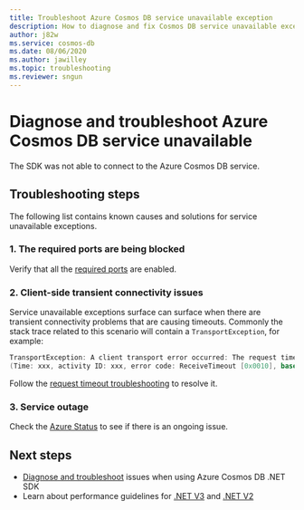 ```yaml
---
title: Troubleshoot Azure Cosmos DB service unavailable exception
description: How to diagnose and fix Cosmos DB service unavailable exception
author: j82w
ms.service: cosmos-db
ms.date: 08/06/2020
ms.author: jawilley
ms.topic: troubleshooting
ms.reviewer: sngun
---
```


# Diagnose and troubleshoot Azure Cosmos DB service unavailable
The SDK was not able to connect to the Azure Cosmos DB service.

## Troubleshooting steps
The following list contains known causes and solutions for service unavailable exceptions.

### 1. The required ports are being blocked
Verify that all the [required ports](performance-tips-dotnet-sdk-v3-sql.md#networking) are enabled.

### 2. Client-side transient connectivity issues
Service unavailable exceptions surface can surface when there are transient connectivity problems that are causing timeouts. Commonly the stack trace related to this scenario will contain a `TransportException`, for example:

```C#
TransportException: A client transport error occurred: The request timed out while waiting for a server response. 
(Time: xxx, activity ID: xxx, error code: ReceiveTimeout [0x0010], base error: HRESULT 0x80131500
```

Follow the [request timeout troubleshooting](troubleshoot-dot-net-sdk-request-timeout.md#troubleshooting-steps) to resolve it.

### 3. Service outage
Check the [Azure Status](https://status.azure.com/status) to see if there is an ongoing issue.


## Next steps
* [Diagnose and troubleshoot](troubleshoot-dot-net-sdk.md) issues when using Azure Cosmos DB .NET SDK
* Learn about performance guidelines for [.NET V3](performance-tips-dotnet-sdk-v3-sql.md) and [.NET V2](performance-tips.md)